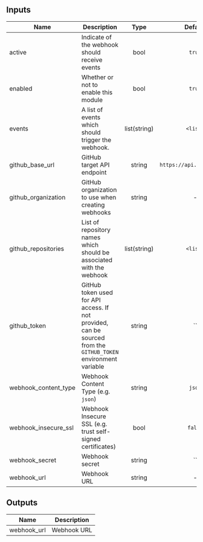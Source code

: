## Inputs

| Name | Description | Type | Default | Required |
|------|-------------|:----:|:-----:|:-----:|
| active | Indicate of the webhook should receive events | bool | `true` | no |
| enabled | Whether or not to enable this module | bool | `true` | no |
| events | A list of events which should trigger the webhook. | list(string) | `<list>` | no |
| github_base_url | GitHub target API endpoint | string | `https://api.github.com/` | no |
| github_organization | GitHub organization to use when creating webhooks | string | - | yes |
| github_repositories | List of repository names which should be associated with the webhook | list(string) | `<list>` | no |
| github_token | GitHub token used for API access. If not provided, can be sourced from the `GITHUB_TOKEN` environment variable | string | `` | no |
| webhook_content_type | Webhook Content Type (e.g. `json`) | string | `json` | no |
| webhook_insecure_ssl | Webhook Insecure SSL (e.g. trust self-signed certificates) | bool | `false` | no |
| webhook_secret | Webhook secret | string | `` | no |
| webhook_url | Webhook URL | string | - | yes |

## Outputs

| Name | Description |
|------|-------------|
| webhook_url | Webhook URL |

